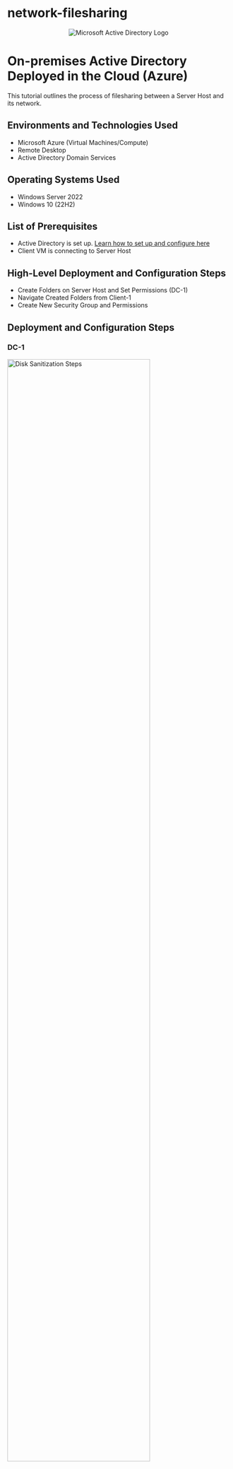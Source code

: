 # network-filesharing
<p align="center">
<img src="https://i.imgur.com/pU5A58S.png" alt="Microsoft Active Directory Logo"/>
</p>

<h1>On-premises Active Directory Deployed in the Cloud (Azure)</h1>
This tutorial outlines the process of filesharing between a Server Host and its network.<br />



<h2>Environments and Technologies Used</h2>

- Microsoft Azure (Virtual Machines/Compute)
- Remote Desktop
- Active Directory Domain Services

<h2>Operating Systems Used </h2>

- Windows Server 2022
- Windows 10 (22H2)

<h2>List of Prerequisites</h2>

- Active Directory is set up. [Learn how to set up and configure here](https://github.com/JCBadion/configure-ad)
- Client VM is connecting to Server Host

<h2>High-Level Deployment and Configuration Steps</h2>

- Create Folders on Server Host and Set Permissions (DC-1)
- Navigate Created Folders from Client-1
- Create New Security Group and Permissions

<h2>Deployment and Configuration Steps</h2>

<p>
<h3>DC-1</h3>
<img src="https://i.imgur.com/JbxD7oq.png" height="80%" width="80%" alt="Disk Sanitization Steps"/>
<h3>Client-1</h3>
<img src="https://i.imgur.com/uBjOZcr.png" height="80%" width="80%" alt="Disk Sanitization Steps"/>
<h3>DC-1 New Folders</h3>
<img src="https://i.imgur.com/j3ghhlj.png" height="80%" width="80%" alt="Disk Sanitization Steps"/>
</p>
<p>
First, make sure you are logged into the Server Host (DC-1) with an administrator user (Use Jane_Admin from our previous tutorial linked above). Next, log in to Client-1's VM with one of the non-administrative usernames that we created in the previous tutorial (For this example we will continue using Fico Xidu). To make sure you don't have the two VMs mixed up, open up the command prompt in each one and type in "whoami" and "hostname" to confirm you logged into the correct machines. Next, back in DC-1, open up file explorer and navigate to the local disk (C:) and in there, create three new folders titled as:
  
- Read-Access
- Write-Access
- No-Access
- Accounting

We will be editing these folders with different permissions that determine whether non-administrative users can access them or not. 
</p>
<br />

<p>
<h3>Adding Permissions to Folders</h3>
<img src="https://i.imgur.com/lCa4Rqv.png" height="80%" width="80%" alt="Disk Sanitization Steps"/>
</p>
<p>
For each of the folders, right-click on them and go to 'Properties'. Next, go the to 'Sharing' tab and click 'Share...'. To include all users in the domain type in "Domain Users" and click add. For the read Folder, Allow the Domain Users to only read the file. For the write folder, allow users to both read and write on the file. As for the No-Access Folder, because domain users that no access to it there is no need to modify that folder. For now we can skip editing the "Accounting" folder and we will come back to it later.
</p>
<br />

<p>
<h3>Client-1 Shared Network to DC-1</h3>
<img src="https://i.imgur.com/39BOaSZ.png" height="80%" width="80%" alt="Disk Sanitization Steps"/>
<h3>Denied Access to Modify</h3>
<img src="https://i.imgur.com/njtbLqu.png" height="80%" width="80%" alt="Disk Sanitization Steps"/>
<h3>Access to Read & Modify</h3>
<img src="https://i.imgur.com/w7fCOGu.png" height="80%" width="80%" alt="Disk Sanitization Steps"/>
<h3>Denied Access</h3>
<img src="https://i.imgur.com/hk576if.png" height="80%" width="80%" alt="Disk Sanitization Steps"/>

</p>
<p>
Let's go to Client-1 and look at the newly created folders on the shared-network. To do this, go to File Explorer and click on the bar at the top, and type in "\\DC-1". This will take you to the shared network and you will be able to see the shared files, as shown above. When we try to access different folders, we will notice that for some of the folders we have more permissions than others. For example, in the Read Folder we can only read the material or save what's in it to our VM, but we cannot directly modify anything within.
  
However, if we access the Write Folder, not only can we read what is inside it, but we can also modify any file within it and the changes can be seen for everyone on the network to see.
  
Lastly, notice how we can't access the No-Access Folder because as a non-administrative user, you do not have permission to neither modify or even read what is in this folder.
  
Permissions like in these examples are useful for increasing security within a domain, as well as to prevent more sensitive information from leaking.
</p>
<br />

<p>
<h3>Active Directory New Security Group</h3>
<img src="https://i.imgur.com/zbC4fpN.png" height="80%" width="80%" alt="Disk Sanitization Steps"/>
<h3>Accountant Permissions</h3>
<img src="https://i.imgur.com/spZ02SQ.png" height="80%" width="80%" alt="Disk Sanitization Steps"/>
</p>
<p>
Let's create a new group to utilize these permissions. In the DC-1 VM, go to the start menu and go to "Active Directory Users and Computers". Under the Users section in the "mydomain" category, we will create a new security group called "Accountants". Go back to File Explorer (C:) and modify the Accounting Folder so that only the Accountants Security Group can access this folder. When we try to access this folder as our current user in Client-1, we will be denied access because we are not part of the Accountants group.
</p>
<br />

<p>
<h3>Adding Security Group to User</h3>
<img src="https://i.imgur.com/QK7YbTN.png" height="80%" width="80%" alt="Disk Sanitization Steps"/>
</p>
<p>
To gain access to this folder, we will go back to the Active Directory Users and Computers. And in the _EMPLOYEES folder we will change the security group of one of the users there. For this example we will use Pira.Hule. To change their security group, right-click on a user and go to Properties. Then click on the 'member of' tab and click "add". Type in the newly-created "Accountants" Security and press "apply". This will now categorize Pira.Hule as a user in the Accounting department. To test this out we will log out of Client-1 and log back in as Pira.Hule.
</p>
<br />

<p>
<h3>Accounting now accessible</h3>
<img src="https://i.imgur.com/AaRMXGZ.png" height="80%" width="80%" alt="Disk Sanitization Steps"/>
</p>
<p>
Once logged back in as Pira.Hule, we can go to the file explorer again and type in \\DC-1 to open up the Shared Network with DC-1 and we can see that the Accounting folder is there. With our current permissions as part of the Accounting Security Group, we are now able to access the accounting folder and read/write whatever would be in it.
  
These branches of permissions can go even further by giving employees access to read and write in some folders while denying access to entire files within those same folders. This is just one of many ways that companies can keep information safe and secure!
</p>
<br />
